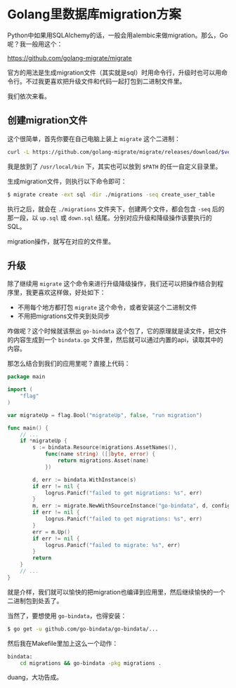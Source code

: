 # Golang里数据库migration方案

Python中如果用SQLAlchemy的话，一般会用alembic来做migration。那么，Go呢？我一般用这个：

https://github.com/golang-migrate/migrate

官方的用法是生成migration文件（其实就是sql）时用命令行，升级时也可以用命令行。不过我更喜欢把升级文件和代码一起打包到二进制文件里。

我们依次来看。

## 创建migration文件

这个很简单，首先你要在自己电脑上装上 `migrate` 这个二进制：

```bash
curl -L https://github.com/golang-migrate/migrate/releases/download/$version/migrate.$platform-amd64.tar.gz | tar xvz
```

我是放到了 `/usr/local/bin` 下，其实也可以放到 `$PATH` 的任一自定义目录里。

生成migration文件，则执行以下命令即可：

```bash
$ migrate create -ext sql -dir ./migrations -seq create_user_table
```

执行之后，就会在 `./migrations` 文件夹下，创建两个文件，都会包含 `-seq` 后的那一段，以 `up.sql` 或 `down.sql` 结尾。分别对应升级和降级操作该要执行的SQL。

migration操作，就写在对应的文件里。

## 升级

除了继续用 `migrate` 这个命令来进行升级降级操作，我们还可以把操作结合到程序里，我更喜欢这样做，好处如下：

- 不用每个地方都打包 `migrate` 这个命令，或者安装这个二进制文件
- 不用把migrations文件夹到处同步

咋做呢？这个时候就该祭出 `go-bindata` 这个包了，它的原理就是读文件，把文件的内容生成到一个 `bindata.go` 文件里，然后就可以通过内置的api，读取其中的内容。

那怎么结合到我们的应用里呢？直接上代码：

```go
package main

import (
    "flag"
)

var migrateUp = flag.Bool("migrateUp", false, "run migration")

func main() {
    // ...
	if *migrateUp {
		s := bindata.Resource(migrations.AssetNames(),
			func(name string) ([]byte, error) {
				return migrations.Asset(name)
			})

		d, err := bindata.WithInstance(s)
		if err != nil {
			logrus.Panicf("failed to get migrations: %s", err)
		}
		m, err := migrate.NewWithSourceInstance("go-bindata", d, config.MigrateDBURL)
		if err != nil {
			logrus.Panicf("failed to get migrations: %s", err)
		}
		err = m.Up()
		if err != nil {
			logrus.Panicf("failed to migrate: %s", err)
		}
		return
	}
    // ...
}
```

就是介样，我们就可以愉快的把migration也编译到应用里，然后继续愉快的一个二进制包到处丢了。

当然了，要想使用 `go-bindata`，也得安装：

```bash
$ go get -u github.com/go-bindata/go-bindata/...
```

然后我在Makefile里加上这么一个动作：

```bash
bindata:
	cd migrations && go-bindata -pkg migrations .
```

duang，大功告成。
